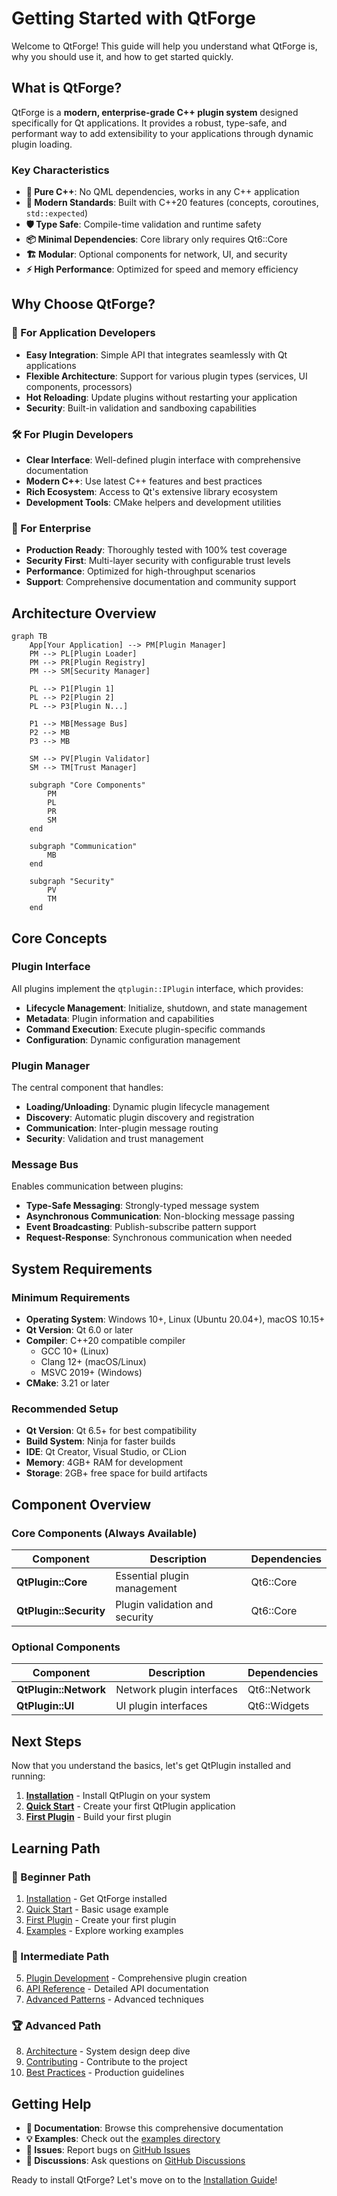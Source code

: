# Getting Started with QtForge

Welcome to QtForge! This guide will help you understand what QtForge is, why you should use it, and how to get started quickly.

## What is QtForge?

QtForge is a **modern, enterprise-grade C++ plugin system** designed specifically for Qt applications. It provides a robust, type-safe, and performant way to add extensibility to your applications through dynamic plugin loading.

### Key Characteristics

- **🚀 Pure C++**: No QML dependencies, works in any C++ application
- **🔧 Modern Standards**: Built with C++20 features (concepts, coroutines, `std::expected`)
- **🛡️ Type Safe**: Compile-time validation and runtime safety
- **📦 Minimal Dependencies**: Core library only requires Qt6::Core
- **🏗️ Modular**: Optional components for network, UI, and security
- **⚡ High Performance**: Optimized for speed and memory efficiency

## Why Choose QtForge?

### 🎯 For Application Developers

- **Easy Integration**: Simple API that integrates seamlessly with Qt applications
- **Flexible Architecture**: Support for various plugin types (services, UI components, processors)
- **Hot Reloading**: Update plugins without restarting your application
- **Security**: Built-in validation and sandboxing capabilities

### 🛠️ For Plugin Developers

- **Clear Interface**: Well-defined plugin interface with comprehensive documentation
- **Modern C++**: Use latest C++ features and best practices
- **Rich Ecosystem**: Access to Qt's extensive library ecosystem
- **Development Tools**: CMake helpers and development utilities

### 🏢 For Enterprise

- **Production Ready**: Thoroughly tested with 100% test coverage
- **Security First**: Multi-layer security with configurable trust levels
- **Performance**: Optimized for high-throughput scenarios
- **Support**: Comprehensive documentation and community support

## Architecture Overview

```mermaid
graph TB
    App[Your Application] --> PM[Plugin Manager]
    PM --> PL[Plugin Loader]
    PM --> PR[Plugin Registry]
    PM --> SM[Security Manager]

    PL --> P1[Plugin 1]
    PL --> P2[Plugin 2]
    PL --> P3[Plugin N...]

    P1 --> MB[Message Bus]
    P2 --> MB
    P3 --> MB

    SM --> PV[Plugin Validator]
    SM --> TM[Trust Manager]

    subgraph "Core Components"
        PM
        PL
        PR
        SM
    end

    subgraph "Communication"
        MB
    end

    subgraph "Security"
        PV
        TM
    end
```

## Core Concepts

### Plugin Interface

All plugins implement the `qtplugin::IPlugin` interface, which provides:

- **Lifecycle Management**: Initialize, shutdown, and state management
- **Metadata**: Plugin information and capabilities
- **Command Execution**: Execute plugin-specific commands
- **Configuration**: Dynamic configuration management

### Plugin Manager

The central component that handles:

- **Loading/Unloading**: Dynamic plugin lifecycle management
- **Discovery**: Automatic plugin discovery and registration
- **Communication**: Inter-plugin message routing
- **Security**: Validation and trust management

### Message Bus

Enables communication between plugins:

- **Type-Safe Messaging**: Strongly-typed message system
- **Asynchronous Communication**: Non-blocking message passing
- **Event Broadcasting**: Publish-subscribe pattern support
- **Request-Response**: Synchronous communication when needed

## System Requirements

### Minimum Requirements

- **Operating System**: Windows 10+, Linux (Ubuntu 20.04+), macOS 10.15+
- **Qt Version**: Qt 6.0 or later
- **Compiler**: C++20 compatible compiler
  - GCC 10+ (Linux)
  - Clang 12+ (macOS/Linux)
  - MSVC 2019+ (Windows)
- **CMake**: 3.21 or later

### Recommended Setup

- **Qt Version**: Qt 6.5+ for best compatibility
- **Build System**: Ninja for faster builds
- **IDE**: Qt Creator, Visual Studio, or CLion
- **Memory**: 4GB+ RAM for development
- **Storage**: 2GB+ free space for build artifacts

## Component Overview

### Core Components (Always Available)

| Component              | Description                    | Dependencies |
| ---------------------- | ------------------------------ | ------------ |
| **QtPlugin::Core**     | Essential plugin management    | Qt6::Core    |
| **QtPlugin::Security** | Plugin validation and security | Qt6::Core    |

### Optional Components

| Component             | Description               | Dependencies |
| --------------------- | ------------------------- | ------------ |
| **QtPlugin::Network** | Network plugin interfaces | Qt6::Network |
| **QtPlugin::UI**      | UI plugin interfaces      | Qt6::Widgets |

## Next Steps

Now that you understand the basics, let's get QtPlugin installed and running:

1. **[Installation](installation.md)** - Install QtPlugin on your system
2. **[Quick Start](quick-start.md)** - Create your first QtPlugin application
3. **[First Plugin](first-plugin.md)** - Build your first plugin

## Learning Path

### 🎯 Beginner Path

1. [Installation](installation.md) - Get QtForge installed
2. [Quick Start](quick-start.md) - Basic usage example
3. [First Plugin](first-plugin.md) - Create your first plugin
4. [Examples](../examples/index.md) - Explore working examples

### 🚀 Intermediate Path

5. [Plugin Development](../developer-guide/plugin-development.md) - Comprehensive plugin creation
6. [API Reference](../api/index.md) - Detailed API documentation
7. [Advanced Patterns](../developer-guide/advanced-patterns.md) - Advanced techniques

### 🏆 Advanced Path

8. [Architecture](../architecture/system-design.md) - System design deep dive
9. [Contributing](../contributing/index.md) - Contribute to the project
10. [Best Practices](../developer-guide/best-practices.md) - Production guidelines

## Getting Help

- **📖 Documentation**: Browse this comprehensive documentation
- **💡 Examples**: Check out the [examples directory](../examples/index.md)
- **🐛 Issues**: Report bugs on [GitHub Issues](https://github.com/AstroAir/QtForge/issues)
- **💬 Discussions**: Ask questions on [GitHub Discussions](https://github.com/AstroAir/QtForge/discussions)

Ready to install QtForge? Let's move on to the [Installation Guide](installation.md)!
